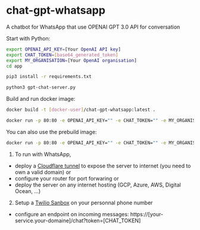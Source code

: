 # chat-gpt-whatsapp

A chatbot for WhatsApp that use OPENAI GPT 3.0 API for conversation


Start with Python:
```sh
export OPENAI_API_KEY=[Your OpenAI API key]
export CHAT_TOKEN=[base64_generated_token]
export MY_ORGANISATION=[Your OpenAI organisation]
cd app

pip3 install -r requirements.txt

python3 gpt-chat-server.py
```

Build and run docker image:
```sh
docker build -t [docker-user]/chat-gpt-whatsapp:latest .

docker run -p 80:80 -e OPENAI_API_KEY="" -e CHAT_TOKEN="" -e MY_ORGANISATION="" [docker-user]/chat-gpt-whatsapp:latest
```

You can also use the prebuild image:
```sh
docker run -p 80:80 -e OPENAI_API_KEY="" -e CHAT_TOKEN="" -e MY_ORGANISATION="" faridbellameche/chat-gpt-whatsapp:latest
```


1) To run with WhatsApp, 
- deploy a [Cloudflare tunnel](https://www.cloudflare.com/products/tunnel/) to expose the server to internet (you need to own a valid domain) or 
- configure your router for port forwaring or
- deploy the server on any internet hosting (GCP, Azure, AWS, Digital Ocean, ...)

2) Setup a [Twilio Sanbox](https://www.twilio.com/docs/whatsapp/sandbox) on your personnal phone number
- configure an endpoint on incoming messages: https://[your-service.your-domaine]/chat?token=[CHAT_TOKEN]